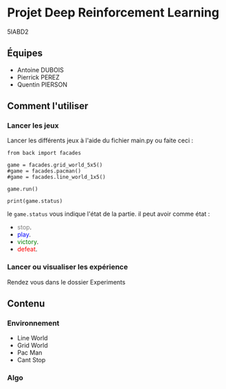 # Projet Deep Reinforcement Learning
5IABD2

## Équipes
- Antoine DUBOIS
- Pierrick PEREZ
- Quentin PIERSON

## Comment l'utiliser

### Lancer les jeux
Lancer les différents jeux à l'aide du fichier main.py
ou faite ceci :
```
from back import facades

game = facades.grid_world_5x5()
#game = facades.pacman()
#game = facades.line_world_1x5()

game.run()

print(game.status)
```

le ```game.status``` vous indique l'état de la partie.
il peut avoir comme état :
- <span style="color:gray">stop</span>.
- <span style="color:blue">play</span>.
- <span style="color:green">victory</span>.
- <span style="color:red">defeat</span>.


### Lancer ou visualiser les expérience
Rendez vous dans le dossier Experiments


## Contenu
### Environnement
- Line World
- Grid World
- Pac Man
- Cant Stop

### Algo

